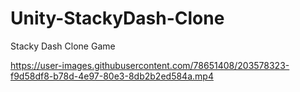 # Unity-StackyDash-Clone
 Stacky Dash Clone Game


https://user-images.githubusercontent.com/78651408/203578323-f9d58df8-b78d-4e97-80e3-8db2b2ed584a.mp4

